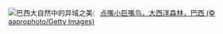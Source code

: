![](https://www.bing.com/th?id=OHR.ToucanetEmpoleirado_ZH-CN8520861326_UHD.jpg&w=1000)巴西大自然中的异域之美:&nbsp;&ensp;[点嘴小巨嘴鸟，大西洋森林，巴西 (© aaprophoto/Getty Images)](https://www.bing.com/th?id=OHR.ToucanetEmpoleirado_ZH-CN8520861326_UHD.jpg)
<br><br/>
